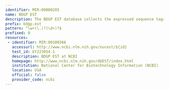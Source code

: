 ```yaml
---
identifier: MIR:00000285
name: BDGP EST
description: The BDGP EST database collects the expressed sequence tags (ESTs) derived from a variety of tissues and developmental stages for Drosophila melanogaster. All BDGP ESTs are available at dbEST (NCBI).
prefix: bdgp.est
pattern: ^\w+(\.)?(\d+)?$
prefixed: 0
resources:
 - identifier: MIR:00100366
   accessurl: http://www.ncbi.nlm.nih.gov/nucest/${id}
   test_id: EY223054.1
   description: BDGP EST at NCBI
   homepage: http://www.ncbi.nlm.nih.gov/dbEST/index.html
   institution: National Center for Biotechnology Information (NCBI)
   location: USA
   official: false
   provider_code: ncbi
---
```

